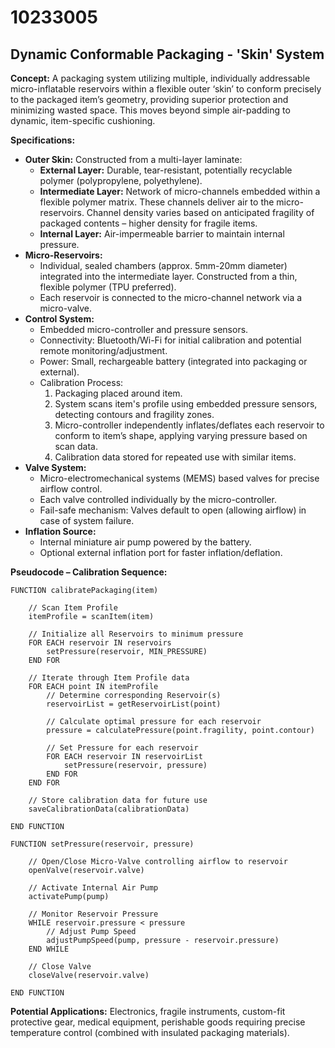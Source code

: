 # 10233005

## Dynamic Conformable Packaging - 'Skin' System

**Concept:** A packaging system utilizing multiple, individually addressable micro-inflatable reservoirs within a flexible outer ‘skin’ to conform precisely to the packaged item’s geometry, providing superior protection and minimizing wasted space. This moves beyond simple air-padding to dynamic, item-specific cushioning.

**Specifications:**

*   **Outer Skin:** Constructed from a multi-layer laminate:
    *   **External Layer:** Durable, tear-resistant, potentially recyclable polymer (polypropylene, polyethylene).
    *   **Intermediate Layer:** Network of micro-channels embedded within a flexible polymer matrix. These channels deliver air to the micro-reservoirs. Channel density varies based on anticipated fragility of packaged contents – higher density for fragile items.
    *   **Internal Layer:** Air-impermeable barrier to maintain internal pressure.
*   **Micro-Reservoirs:**
    *   Individual, sealed chambers (approx. 5mm-20mm diameter) integrated into the intermediate layer. Constructed from a thin, flexible polymer (TPU preferred).
    *   Each reservoir is connected to the micro-channel network via a micro-valve.
*   **Control System:**
    *   Embedded micro-controller and pressure sensors.
    *   Connectivity: Bluetooth/Wi-Fi for initial calibration and potential remote monitoring/adjustment.
    *   Power: Small, rechargeable battery (integrated into packaging or external).
    *   Calibration Process:
        1.  Packaging placed around item.
        2.  System scans item's profile using embedded pressure sensors, detecting contours and fragility zones.
        3.  Micro-controller independently inflates/deflates each reservoir to conform to item’s shape, applying varying pressure based on scan data.
        4.  Calibration data stored for repeated use with similar items.
*   **Valve System:**
    *   Micro-electromechanical systems (MEMS) based valves for precise airflow control.
    *   Each valve controlled individually by the micro-controller.
    *   Fail-safe mechanism: Valves default to open (allowing airflow) in case of system failure.
*   **Inflation Source:**
    *   Internal miniature air pump powered by the battery.
    *   Optional external inflation port for faster inflation/deflation.

**Pseudocode – Calibration Sequence:**

```
FUNCTION calibratePackaging(item)

    // Scan Item Profile
    itemProfile = scanItem(item)

    // Initialize all Reservoirs to minimum pressure
    FOR EACH reservoir IN reservoirs
        setPressure(reservoir, MIN_PRESSURE)
    END FOR

    // Iterate through Item Profile data
    FOR EACH point IN itemProfile
        // Determine corresponding Reservoir(s)
        reservoirList = getReservoirList(point)

        // Calculate optimal pressure for each reservoir
        pressure = calculatePressure(point.fragility, point.contour)

        // Set Pressure for each reservoir
        FOR EACH reservoir IN reservoirList
            setPressure(reservoir, pressure)
        END FOR
    END FOR

    // Store calibration data for future use
    saveCalibrationData(calibrationData)

END FUNCTION

FUNCTION setPressure(reservoir, pressure)

    // Open/Close Micro-Valve controlling airflow to reservoir
    openValve(reservoir.valve)

    // Activate Internal Air Pump
    activatePump(pump)

    // Monitor Reservoir Pressure
    WHILE reservoir.pressure < pressure
        // Adjust Pump Speed
        adjustPumpSpeed(pump, pressure - reservoir.pressure)
    END WHILE

    // Close Valve
    closeValve(reservoir.valve)

END FUNCTION
```

**Potential Applications:** Electronics, fragile instruments, custom-fit protective gear, medical equipment, perishable goods requiring precise temperature control (combined with insulated packaging materials).